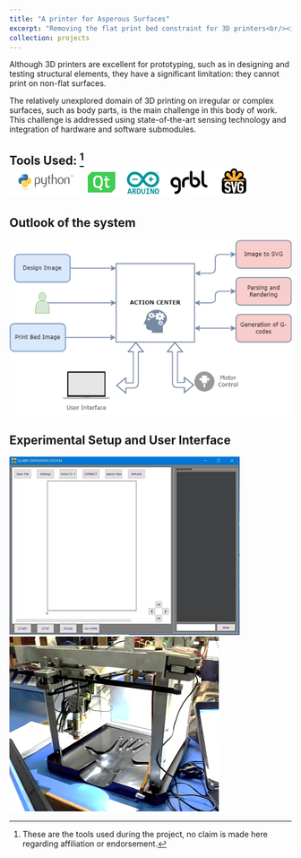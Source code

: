 ```yaml
---
title: "A printer for Asperous Surfaces"
excerpt: "Removing the flat print bed constraint for 3D printers<br/><img src='/images/printer-tech-stack.png'>"
collection: projects
---
```

Although 3D printers are excellent for prototyping, such as in designing and testing structural elements, they have a significant limitation: they cannot print on non-flat surfaces.

The relatively unexplored domain of 3D printing on irregular or complex surfaces, such as body parts, is the main challenge in this body of work. This challenge is addressed using state-of-the-art sensing technology and integration of hardware and software submodules.


## Tools Used:  [^1] ![alt text](/images/printer-tech-stack.png)


## Outlook of the system
![alt text](/images/endtoend.png)


## Experimental Setup and User Interface
![Gui](/images/gui.jpg) ![ExpSetup](/images/ExpSetup.png)




[^1]: These are the tools used during the project, no claim is made here regarding affiliation or endorsement.



